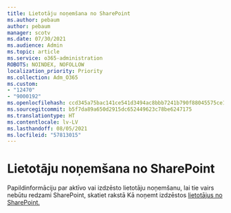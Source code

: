```yaml
---
title: Lietotāju noņemšana no SharePoint
ms.author: pebaum
author: pebaum
manager: scotv
ms.date: 07/30/2021
ms.audience: Admin
ms.topic: article
ms.service: o365-administration
ROBOTS: NOINDEX, NOFOLLOW
localization_priority: Priority
ms.collection: Adm_O365
ms.custom:
- "12470"
- "9000192"
ms.openlocfilehash: ccd345a75bac141ce541d3494ac8bbb7241b790f88045575ce1fb676320150f4
ms.sourcegitcommit: b5f7da89a650d2915dc652449623c78be6247175
ms.translationtype: HT
ms.contentlocale: lv-LV
ms.lasthandoff: 08/05/2021
ms.locfileid: "57813015"
---
```

# <a name="remove-users-from-sharepoint"></a>Lietotāju noņemšana no SharePoint

Papildinformāciju par aktīvo vai izdzēsto lietotāju noņemšanu, lai tie vairs nebūtu redzami SharePoint, skatiet rakstā Kā noņemt izdzēstos [lietotājus no SharePoint.](/sharepoint/remove-users)



